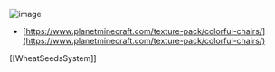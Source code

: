 
![image](https://gyazo.com/01216b4bee989075891f06ba21b7f8d0/thumb/1000)
- [https://www.planetminecraft.com/texture-pack/colorful-chairs/](https://www.planetminecraft.com/texture-pack/colorful-chairs/)

[[WheatSeedsSystem]]
